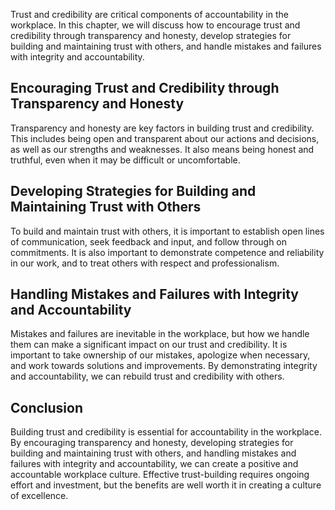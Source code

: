 
Trust and credibility are critical components of accountability in the workplace. In this chapter, we will discuss how to encourage trust and credibility through transparency and honesty, develop strategies for building and maintaining trust with others, and handle mistakes and failures with integrity and accountability.

Encouraging Trust and Credibility through Transparency and Honesty
------------------------------------------------------------------

Transparency and honesty are key factors in building trust and credibility. This includes being open and transparent about our actions and decisions, as well as our strengths and weaknesses. It also means being honest and truthful, even when it may be difficult or uncomfortable.

Developing Strategies for Building and Maintaining Trust with Others
--------------------------------------------------------------------

To build and maintain trust with others, it is important to establish open lines of communication, seek feedback and input, and follow through on commitments. It is also important to demonstrate competence and reliability in our work, and to treat others with respect and professionalism.

Handling Mistakes and Failures with Integrity and Accountability
----------------------------------------------------------------

Mistakes and failures are inevitable in the workplace, but how we handle them can make a significant impact on our trust and credibility. It is important to take ownership of our mistakes, apologize when necessary, and work towards solutions and improvements. By demonstrating integrity and accountability, we can rebuild trust and credibility with others.

Conclusion
----------

Building trust and credibility is essential for accountability in the workplace. By encouraging transparency and honesty, developing strategies for building and maintaining trust with others, and handling mistakes and failures with integrity and accountability, we can create a positive and accountable workplace culture. Effective trust-building requires ongoing effort and investment, but the benefits are well worth it in creating a culture of excellence.
